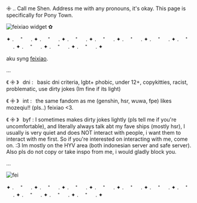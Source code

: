 𖧷 .. Call me Shen. Address me with any pronouns, it's okay. This page is specifically for Pony Town.

![feixiao widget ✿](https://64.media.tumblr.com/d1c59f6b2943db1d91c0376a74ea7805/918c2369172e4c80-34/s250x400/0cf7f211311df15271678a4dd258302f1889bedb.pnj)

✦ . 　⁺ 　 . ✦ . 　⁺ 　 . ✦ . 　⁺ 　 . ✦ . 　⁺ 　 . ✦ . 　⁺ 　 . ✦ . 　⁺ 　 . ✦ . 　⁺ 　 . ✦ . 　⁺ 　 . ✦ . 　⁺ 　 . ✦ . 　⁺ 　 . ✦

aku syng [feixiao](https://feixiaoluvr.straw.page).


...

《 𖧷 》⠀dni :⠀basic dni criteria, lgbt+ phobic, under 12+, copykitties, racist, problematic, use dirty jokes (Im fine if its light) 

《 𖧷 》⠀int :⠀the same fandom as me (genshin, hsr, wuwa, fpe) likes mozeqiu!! (pls..) feixiao <3.

《 𖧷 》⠀byf : I sometimes makes dirty jokes lightly (pls tell me if you're uncomfortable), and literally always talk abt my fave ships (mostly hsr), I usually is very quiet and                does NOT interact with people, i want them to interact with me first. So if you're interested on interacting with me, come on. :3 Im mostly on the HYV area (both                  indonesian server and safe server). Also pls do not copy or take inspo from me, i would gladly block you. 

...

![fei](https://static.wikia.nocookie.net/houkai-star-rail/images/8/81/Sticker_PPG_17_Feixiao_02.png/revision/latest?cb=20240914212631)

✦ . 　⁺ 　 . ✦ . 　⁺ 　 . ✦ . 　⁺ 　 . ✦ . 　⁺ 　 . ✦ . 　⁺ 　 . ✦ . 　⁺ 　 . ✦ . 　⁺ 　 . ✦ . 　⁺ 　 . ✦ . 　⁺ 　 . ✦ . 　⁺ 　 . ✦


